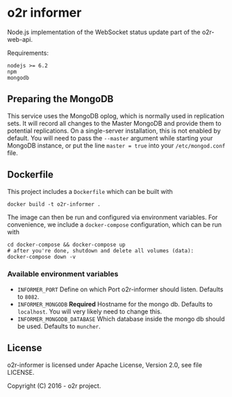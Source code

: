 # o2r informer

Node.js implementation of the WebSocket status update part of the o2r-web-api.

Requirements:

```
nodejs >= 6.2
npm
mongodb
```

## Preparing the MongoDB

This service uses the MongoDB oplog, which is normally used in replication sets. It will record all changes to the Master MongoDB and provide them to potential replications. On a single-server installation, this is not enabled by default. You will need to pass the `--master` argument while starting your MongoDB instance, or put the line `master = true` into your `/etc/mongod.conf` file.

## Dockerfile

This project includes a `Dockerfile` which can be built with
```
docker build -t o2r-informer .
```

The image can then be run and configured via environment variables. For convenience,
we include a `docker-compose` configuration, which can be run with

```
cd docker-compose && docker-compose up
# after you're done, shutdown and delete all volumes (data):
docker-compose down -v
```

### Available environment variables

* `INFORMER_PORT`
  Define on which Port o2r-informer should listen. Defaults to `8082`.
* `INFORMER_MONGODB` __Required__
  Hostname for the mongo db. Defaults to `localhost`. You will very likely need to change this.
* `INFORMER_MONGODB_DATABASE`
  Which database inside the mongo db should be used. Defaults to `muncher`.

## License

o2r-informer is licensed under Apache License, Version 2.0, see file LICENSE.

Copyright (C) 2016 - o2r project.
